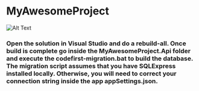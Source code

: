 # MyAwesomeProject

![Alt Text](https://media.licdn.com/dms/image/C5112AQFc22WDnkRroQ/article-inline_image-shrink_1000_1488/0?e=1576108800&v=beta&t=3-k-P4l2R4Vd_eTtik8Jhby_dDFP54b1Jc964YDjVHc)

### Open the solution in Visual Studio and do a rebuild-all. Once build is complete go inside the MyAwesomeProject.Api folder and execute the codefirst-migration.bat to build the database. The migration script assumes that you have SQLExpress installed locally. Otherwise, you will need to correct your connection string inside the app appSettings.json.

